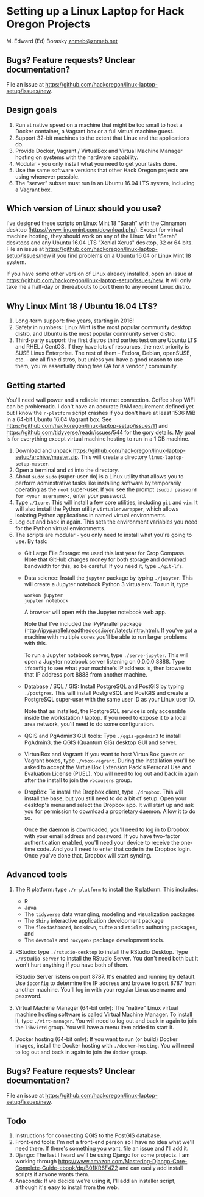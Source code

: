 Setting up a Linux Laptop for Hack Oregon Projects
================
M. Edward (Ed) Borasky <znmeb@znmeb.net>

Bugs? Feature requests? Unclear documentation?
----------------------------------------------

File an issue at <https://github.com/hackoregon/linux-laptop-setup/issues/new>.

Design goals
------------

1.  Run at native speed on a machine that might be too small to host a Docker container, a Vagrant box or a full virtual machine guest.
2.  Support 32-bit machines to the extent that Linux and the applications do.
3.  Provide Docker, Vagrant / VirtualBox and Virtual Machine Manager hosting on systems with the hardware capability.
4.  Modular - you only install what you need to get your tasks done.
5.  Use the same software versions that other Hack Oregon projects are using whenever possible.
6.  The "server" subset must run in an Ubuntu 16.04 LTS system, including a Vagrant box.

Which version of Linux should you use?
--------------------------------------

I've designed these scripts on Linux Mint 18 "Sarah" with the Cinnamon desktop (<https://www.linuxmint.com/download.php>). Except for virtual machine hosting, they should work on any of the Linux Mint "Sarah" desktops and any Ubuntu 16.04 LTS "Xenial Xerus" desktop, 32 or 64 bits. File an issue at <https://github.com/hackoregon/linux-laptop-setup/issues/new> if you find problems on a Ubuntu 16.04 or Linux Mint 18 system.

If you have some other version of Linux already installed, open an issue at <https://github.com/hackoregon/linux-laptop-setup/issues/new>. It will only take me a half-day or thereabouts to port them to any recent Linux distro.

Why Linux Mint 18 / Ubuntu 16.04 LTS?
-------------------------------------

1.  Long-term support: five years, starting in 2016!
2.  Safety in numbers: Linux Mint is the most popular community desktop distro, and Ubuntu is the most popular community server distro.
3.  Third-party support: the first distros third parties test on are Ubuntu LTS and RHEL / CentOS. If they have lots of resources, the next priority is SUSE Linux Enterprise. The rest of them - Fedora, Debian, openSUSE, etc. - are all fine distros, but unless you have a good reason to use them, you're essentially doing free QA for a vendor / community.

Getting started
---------------

You'll need wall power and a reliable internet connection. Coffee shop WiFi can be problematic. I don't have an accurate RAM requirement defined yet but I know the `r-platform` script crashes if you don't have at least 1536 MiB in a 64-bit Ubuntu 16.04 Vagrant box. See <https://github.com/hackoregon/linux-laptop-setup/issues/11> and <https://github.com/tidyverse/readr/issues/544> for the gory details. My goal is for everything except virtual machine hosting to run in a 1 GB machine.

1.  Download and unpack <https://github.com/hackoregon/linux-laptop-setup/archive/master.zip>. This will create a directory `linux-laptop-setup-master`.
2.  Open a terminal and `cd` into the directory.
3.  About `sudo`: `sudo` (super-user do) is a Linux utility that allows you to perform adminstrative tasks like installing software by temporarily operating as the `root` super-user. If you see the prompt `[sudo] password for <your username>:`, enter *your* password.
4.  Type `./1core`. This will install a few core utilities, including `git` and `vim`. It will also install the Python utility `virtualenvwrapper`, which allows isolating Python applications in named virtual environments.
5.  Log out and back in again. This sets the environment variables you need for the Python virtual environments.
6.  The scripts are modular - you only need to install what you're going to use. By task:
    -   Git Large File Storage: we used this last year for Crop Compass. Note that GitHub charges money for both storage and download bandwidth for this, so be careful! If you need it, type `./git-lfs`.
    -   Data science: Install the `jupyter` package by typing `./jupyter`. This will create a Jupyter notebook Python 3 virtualenv. To run it, type

            workon jupyter
            jupyter notebook

        A browser will open with the Jupyter notebook web app.

        Note that I've included the IPyParallel package (<http://ipyparallel.readthedocs.io/en/latest/intro.html>). If you've got a machine with multiple cores you'll be able to run larger problems with this.

        To run a Jupyter notebook server, type `./serve-jupyter`. This will open a Jupyter notebook server listening on 0.0.0.0:8888. Type `ifconfig` to see what your machine's IP address is, then browse to that IP address port 8888 from another machine.
    -   Database / SQL / GIS: Install PostgreSQL and PostGIS by typing `./postgres`. This will install PostgreSQL and PostGIS and create a PostgreSQL super-user with the same user ID as your Linux user ID.

        Note that as installed, the PostgreSQL service is only accessible inside the workstation / laptop. If you need to expose it to a local area network, you'll need to do some configuration.
    -   QGIS and PgAdmin3 GUI tools: Type `./qgis-pgadmin3` to install PgAdmin3, the QGIS (Quantum GIS) desktop GUI and server.
    -   VirtualBox and Vagrant: If you want to host VirtualBox guests or Vagrant boxes, type `./vbox-vagrant`. During the installation you'll be asked to accept the VirtualBox Extension Pack's Personal Use and Evaluation License (PUEL). You will need to log out and back in again after the install to join the `vboxusers` group.
    -   DropBox: To install the Dropbox client, type `./dropbox`. This will install the base, but you still need to do a bit of setup. Open your desktop's menu and select the Dropbox app. It will start up and ask you for permission to download a proprietary daemon. Allow it to do so.

        Once the daemon is downloaded, you'll need to log in to Dropbox with your email address and password. If you have two-factor authentication enabled, you'll need your device to receive the one-time code. And you'll need to enter that code in the Dropbox login. Once you've done that, Dropbox will start syncing.

Advanced tools
--------------

1.  The R platform: type `./r-platform` to install the R platform. This includes:

    -   R
    -   Java
    -   The `tidyverse` data wrangling, modeling and visualization packages
    -   The `Shiny` interactive application development package
    -   The `flexdashboard`, `bookdown`, `tufte` and `rticles` authoring packages, and
    -   The `devtools` and `roxygen2` package development tools.

2.  RStudio: type `./rstudio-desktop` to install the RStudio Desktop. Type `./rstudio-server` to install the RStudio Server. You don't need both but it won't hurt anything if you have both of them.

    RStudio Server listens on port 8787. It's enabled and running by default. Use `ipconfig` to determine the IP address and browse to port 8787 from another machine. You'll log in with your regular Linux username and password.
3.  Virtual Machine Manager (64-bit only): The "native" Linux virtual machine hosting software is called Virtual Machine Manager. To install it, type `./virt-manager`. You will need to log out and back in again to join the `libvirtd` group. You will have a menu item added to start it.
4.  Docker hosting (64-bit only): If you want to run (or build) Docker images, install the Docker hosting with `./docker-hosting`. You will need to log out and back in again to join the `docker` group.

Bugs? Feature requests? Unclear documentation?
----------------------------------------------

File an issue at <https://github.com/hackoregon/linux-laptop-setup/issues/new>.

Todo
----

1.  Instructions for connecting QGIS to the PostGIS database.
2.  Front-end tools: I'm not a front-end person so I have no idea what we'll need there. If there's something you want, file an issue and I'll add it.
3.  Django: The last I heard we'll be using Django for some projects. I am working through <https://www.amazon.com/Mastering-Django-Core-Complete-Guide-ebook/dp/B01KR6F4Z2> and can easily add install scripts if anyone wants them.
4.  Anaconda: If we decide we're using it, I'll add an installer script, although it's easy to install from the web.
